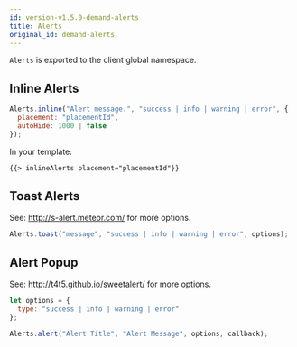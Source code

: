 ```yaml
---
id: version-v1.5.0-demand-alerts
title: Alerts
original_id: demand-alerts
---
```

    
`Alerts` is exported to the client global namespace.

## Inline Alerts

```js
Alerts.inline("Alert message.", "success | info | warning | error", {
  placement: "placementId",
  autoHide: 1000 | false
});
```

In your template:

```html
{{> inlineAlerts placement="placementId"}}
```

## Toast Alerts

See: <http://s-alert.meteor.com/> for more options.

```js
Alerts.toast("message", "success | info | warning | error", options);
```

## Alert Popup

See: <http://t4t5.github.io/sweetalert/> for more options.

```js
let options = {
  type: "success | info | warning | error"
};

Alerts.alert("Alert Title", "Alert Message", options, callback);
```
